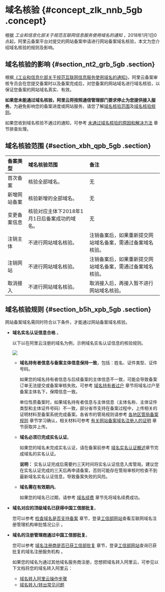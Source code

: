 # 域名核验 {#concept_zlk_nnb_5gb .concept}

根据 *工业和信息化部关于规范互联网信息服务使用域名的通知* ，2018年1月1日0点起，阿里云备案平台对提交的网站备案申请进行网站备案域名核验，本文为您介绍域名核验的规则及影响。

## 域名核验的影响 {#section_nt2_grb_5gb .section}

根据[《工业和信息化部关于规范互联网信息服务使用域名的通知》](http://www.miit.gov.cn/newweb/n1146285/n1146352/n3054355/n3057709/n3057714/c5930543/content.html?spm=a2c4g.11186623.2.23.4dff5cfalDiZk0)，阿里云备案审核专员会在您提交备案时以及备案完成后，对您备案的网站域名进行域名核验，以保证您备案的网站域名真实、有效。

**如果您未能通过域名核验，阿里云将按照通信管理部门要求停止为您提供接入服务**。为避免影响您的备案进度或网站服务，请您了解[域名核验范围](#section_xbh_qpb_5gb)及[域名核验规则](#section_b5h_xpb_5gb)。

如果您收到域名核验不通过的通知，可参考 [未通过域名核验的原因和解决方法](../cn.zh-CN/常见问题/备案审核与核查FAQ/未通过域名核验的原因和解决方法.md#) 章节排查处理。

## 域名核验范围 {#section_xbh_qpb_5gb .section}

|备案类型|域名核验范围|备注|
|:---|:-----|:-|
|首次备案|核验全部域名。|无|
|新增网站备案|核验新增的全部域名。|无|
|变更备案信息|核验对应主体下2018年1月1日后备案成功的域名。|无|
|注销主体|不进行网站域名核验。|注销备案后，如果重新提交网站域名备案，需通过备案域名核验。|
|注销网站|不进行网站域名核验。|注销备案后，如果重新提交网站域名备案，需通过备案域名核验。|
|取消接入|不进行网站域名核验。|取消接入后，再接入暂不进行网站域名核验。|

## 域名核验规则 {#section_b5h_xpb_5gb .section}

网站备案域名需同时符合以下条件，才能通过网站备案域名核验。

-   **域名实名认证信息合格** 。

    以下以在阿里云注册的域名为例，示例域名实名认证信息的核验规则。

    ![](http://static-aliyun-doc.oss-cn-hangzhou.aliyuncs.com/assets/img/14214/156816891346182_zh-CN.png)

    -   **域名持有者信息与备案主体信息保持一致**，包括：姓名、证件类型、证件号码。

        如果您的域名持有者信息与后续备案的主体信息不一致，可能会导致备案订单无法提交或备案审核失败。可参考 [域名持有者过户](../cn.zh-CN/域名管理/域名修改/域名持有者过户.md#) 章节将域名过户至备案主体名下，保障信息一致。

        单位性质备案时，如果域名持有者信息与主体信息（主体名称、主体证件类型和主体证件号码）不一致，部分省市支持在备案过程中，上传相关的证明材料至备案系统完成备案。各省市的管局规则请参考 [各地区管局备案规则](../cn.zh-CN/ICP备案前准备/学习管局规则/各地区管局备案规则.md#) 章节学习确认，相关材料可参考 [有关网站备案域名注册人的证明](https://help.aliyun.com/document_detail/64701.html) 章节获取并上传。

    -   **域名必须已完成实名认证**。

        如果您的域名未完成实名认证，请在备案前参考 [域名实名认证概述](../cn.zh-CN/域名实名认证/域名实名认证概述.md#)章节完成域名的实名认证。

        **说明：** 实名认证完成后需要约三天时间将实名认证信息入库管局。建议您在实名认证完成的三天后再申请备案，否则可能存在管局审核时检查不到最新域名实名认证信息，导致备案失败的风险。

    -   **域名需在有效期内**。

        如果您的域名已过期，请参考 [域名续费](../cn.zh-CN/域名管理/域名续费/域名续费.md#) 章节先将域名续费成功。

-   **域名对应的顶级域名已获得中国工信部批复**。

    您可以参考 [检查域名是否支持备案](../cn.zh-CN/ICP备案前准备/网站域名准备与检查.md#section_33l_v6o_bla) 章节，登录[工信部网站](http://域名.信息)查看互联网域名注册管理机构审批情况公示 。

-   **域名的注册管理商通过中国工信部批复**。

    您可以参考 [域名注册商是否已获工信部批复](../cn.zh-CN/ICP备案前准备/网站域名准备与检查.md#section_hh2_3e7_3m8) 章节，登录[工信部网站](http://域名.信息)查询已获批复的域名注册服务机构 。

    如果您的域名为通过其他域名服务商注册，您想把域名转入阿里云，可参见以下文档将您的域名转入阿里云：

    -   [域名转入阿里云操作步骤](../../../../../cn.zh-CN/域名转移/域名转入阿里云.md#)
    -   [域名转入/转出常见问题](../../../../../cn.zh-CN/常见问题/转移与过户类问题/域名转入__转出.md#)

